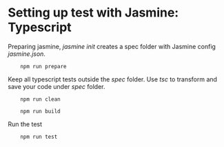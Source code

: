 # Setting up test with Jasmine: Typescript

Preparing jasmine, _jasmine init_ creates a spec folder with Jasmine config _jasmine.json_. 
    
        npm run prepare
        
Keep all typescript tests outside the _spec_ folder. Use _tsc_ to transform and save your code under _spec_ folder.
     
        npm run clean 
        
        npm run build
        
Run the test 

        npm run test
        